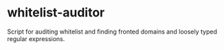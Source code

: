 # whitelist-auditor
Script for auditing whitelist and finding fronted domains and loosely typed regular expressions. 
